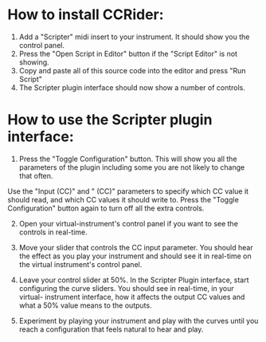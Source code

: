 # How to install CCRider:

1. Add a "Scripter" midi insert to your instrument. It should show you the control panel.
2. Press the "Open Script in Editor" button if the "Script Editor" is not showing.
3. Copy and paste all of this source code into the editor and press "Run Script"
4. The Scripter plugin interface should now show a number of controls.


# How to use the Scripter plugin interface:

1. Press the "Toggle Configuration" button. This will show you all the parameters
of the plugin including some you are not likely to change that often.

Use the "Input (CC)" and "<name> (CC)" parameters to specify which CC value it should
read, and which CC values it should write to. Press the "Toggle Configuration"
button again to turn off all the extra controls.

2. Open your virtual-instrument's control panel if you want to see the controls
in real-time.

3. Move your slider that controls the CC input parameter. You should hear
the effect as you play your instrument and should see it in real-time on the
virtual instrument's control panel.

4. Leave your control slider at 50%. In the Scripter Plugin interface, start
configuring the curve sliders. You should see in real-time, in your virtual-
instrument interface, how it affects the output CC values and what a 50% value
means to the outputs.

5. Experiment by playing your instrument and play with the curves until you
reach a configuration that feels natural to hear and play.

